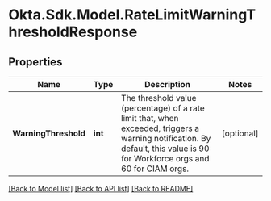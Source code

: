 # Okta.Sdk.Model.RateLimitWarningThresholdResponse

## Properties

Name | Type | Description | Notes
------------ | ------------- | ------------- | -------------
**WarningThreshold** | **int** | The threshold value (percentage) of a rate limit that, when exceeded, triggers a warning notification. By default, this value is 90 for Workforce orgs and 60 for CIAM orgs. | [optional] 

[[Back to Model list]](../README.md#documentation-for-models) [[Back to API list]](../README.md#documentation-for-api-endpoints) [[Back to README]](../README.md)

